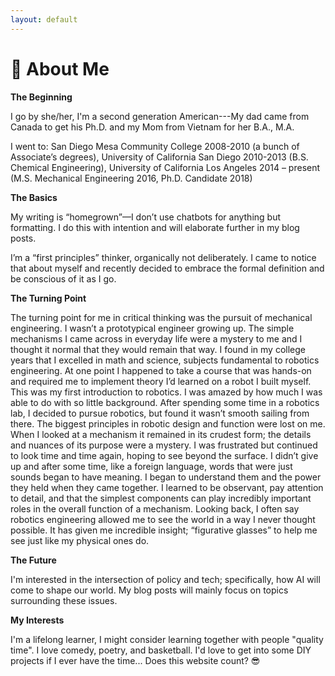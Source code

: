 ```yaml
---
layout: default
---
```


# 👋 About Me

**The Beginning**

<!--A would-be graduate of high school in 2001, but that didn’t happen (no high school diploma, no GED). Took some time to find myself. 
Ended up at San Diego Mesa Community College 2008-2010 (a bunch of Associate’s degrees), University of California San Diego 2010-2013 
(B.S. Chemical Engineering), University of California Los Angeles 2014 – present (M.S. Mechanical Engineering 2016, Ph.D. Candidate 2018).-->
I go by she/her, I'm a second generation American---My dad came from Canada to get his Ph.D. and my Mom from Vietnam for her B.A., M.A.

I went to: San Diego Mesa Community College 2008-2010 (a bunch of Associate’s degrees), University of California San Diego 2010-2013 
(B.S. Chemical Engineering), University of California Los Angeles 2014 – present (M.S. Mechanical Engineering 2016, Ph.D. Candidate 2018)


**The Basics**

My writing is “homegrown”—I don’t use chatbots for anything but formatting. I do this with intention and will elaborate further in my blog posts. 

I’m a “first principles” thinker, organically not deliberately. I came to notice that about myself and recently decided to embrace the formal definition and be conscious of it as I go.

**The Turning Point**

The turning point for me in critical thinking was the pursuit of mechanical engineering. I wasn’t a prototypical engineer growing up. The simple mechanisms I came 
across in everyday life were a mystery to me and I thought it normal that they would remain that way. I found in my college years that I excelled in math and science,
subjects fundamental to robotics engineering. At one point I happened to take a course that was hands-on and required me to implement theory I’d learned on a robot I built myself. 
This was my first introduction to robotics. I was amazed by how much I was able to do with so little background. After spending some time in a robotics lab, I decided to pursue robotics,
but found it wasn’t smooth sailing from there. The biggest principles in robotic design and function were lost on me. When I looked at a mechanism it remained in its crudest form; the details 
and nuances of its purpose were a mystery. I was frustrated but continued to look time and time again, hoping to see beyond the surface. I didn’t give up and after some time, like a foreign language, 
words that were just sounds began to have meaning. I began to understand them and the power they held when they came together. I learned to be observant, pay attention to detail, 
and that the simplest components can play incredibly important roles in the overall function of a mechanism. Looking back, I often say robotics engineering allowed me to see the world in a way I never thought possible. It has given me incredible insight; 
“figurative glasses” to help me see just like my physical ones do.

**The Future**

<!--The transparency with respect to my background has the purpose of relating my unique value proposition and nothing more. In my life there are many things I’ve come across 
that I’ve been dissatisfied with, and others I may be apathetic or indifferent towards. It is with these unique perspectives that together we may serve as many people as possible. -->

I'm interested in the intersection of policy and tech; specifically, how AI will come to shape our world. My blog posts will mainly focus on topics surrounding these issues.

**My Interests**

I'm a lifelong learner, I might consider learning together with people "quality time". I love comedy, poetry, and basketball. I'd love to get into some DIY projects if I ever have the time... Does this website count? 😎